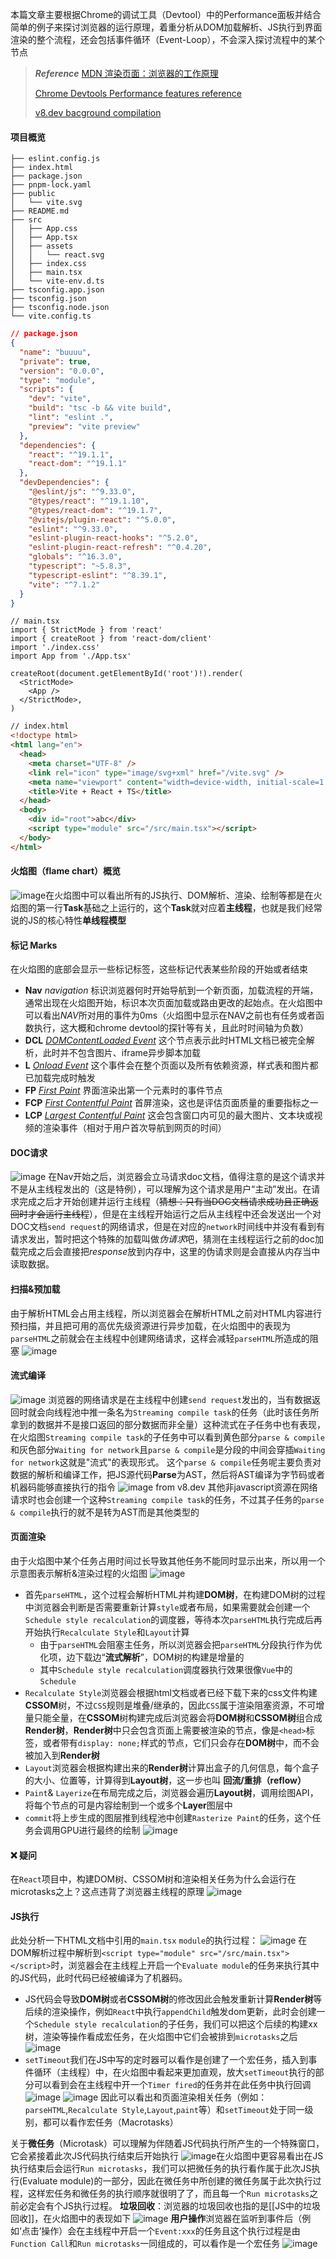 本篇文章主要根据Chrome的调试工具（Devtool）中的Performance面板并结合简单的例子来探讨浏览器的运行原理，着重分析从DOM加载解析、JS执行到界面渲染的整个流程，还会包括事件循环（Event-Loop），不会深入探讨流程中的某个节点

>***Reference***
>[MDN 渲染页面：浏览器的工作原理](https://developer.mozilla.org/zh-CN/docs/Web/Performance/Guides/How_browsers_work?utm_source=chatgpt.com)
>
>[Chrome Devtools Performance features reference](https://developer.chrome.com/docs/devtools/performance/reference)
>
>[v8.dev bacground compilation](https://v8.dev/blog/background-compilation)

#### 项目概览
```text
├── eslint.config.js
├── index.html
├── package.json
├── pnpm-lock.yaml
├── public
│   └── vite.svg
├── README.md
├── src
│   ├── App.css
│   ├── App.tsx
│   ├── assets
│   │   └── react.svg
│   ├── index.css
│   ├── main.tsx
│   └── vite-env.d.ts
├── tsconfig.app.json
├── tsconfig.json
├── tsconfig.node.json
└── vite.config.ts
```

```json
// package.json
{
  "name": "buuuu",
  "private": true,
  "version": "0.0.0",
  "type": "module",
  "scripts": {
    "dev": "vite",
    "build": "tsc -b && vite build",
    "lint": "eslint .",
    "preview": "vite preview"
  },
  "dependencies": {
    "react": "^19.1.1",
    "react-dom": "^19.1.1"
  },
  "devDependencies": {
    "@eslint/js": "^9.33.0",
    "@types/react": "^19.1.10",
    "@types/react-dom": "^19.1.7",
    "@vitejs/plugin-react": "^5.0.0",
    "eslint": "^9.33.0",
    "eslint-plugin-react-hooks": "^5.2.0",
    "eslint-plugin-react-refresh": "^0.4.20",
    "globals": "^16.3.0",
    "typescript": "~5.8.3",
    "typescript-eslint": "^8.39.1",
    "vite": "^7.1.2"
  }
}
```

```tsx
// main.tsx
import { StrictMode } from 'react'
import { createRoot } from 'react-dom/client'
import './index.css'
import App from './App.tsx'

createRoot(document.getElementById('root')!).render(
  <StrictMode>
    <App />
  </StrictMode>,
)
```

```html
// index.html
<!doctype html>
<html lang="en">
  <head>
    <meta charset="UTF-8" />
    <link rel="icon" type="image/svg+xml" href="/vite.svg" />
    <meta name="viewport" content="width=device-width, initial-scale=1.0" />
    <title>Vite + React + TS</title>
  </head>
  <body>
    <div id="root">abc</div>
    <script type="module" src="/src/main.tsx"></script>
  </body>
</html>
```
#### 火焰图（flame chart）概览
![image](https://origin.picgo.net/2025/09/02/image3fb3b1ca3f59beaa.png)在火焰图中可以看出所有的JS执行、DOM解析、渲染、绘制等都是在火焰图的第一行**Task**基础之上运行的，这个**Task**就对应着**主线程**，也就是我们经常说的JS的核心特性**单线程模型**
#### 标记 Marks
在火焰图的底部会显示一些标记标签，这些标记代表某些阶段的开始或者结束
- **Nav** *navigation*  标识浏览器何时开始导航到一个新页面，加载流程的开端，通常出现在火焰图开始，标识本次页面加载或路由更改的起始点。在火焰图中可以看出*NAV*所对用的事件为0ms（火焰图中显示在NAV之前也有任务或者函数执行，这大概和chrome devtool的探针等有关，且此时时间轴为负数）
- **DCL** [*DOMContentLoaded Event*](https://developer.mozilla.org/docs/Web/API/Window/DOMContentLoaded_event) 这个节点表示此时HTML文档已被完全解析，此时并不包含图片、iframe异步脚本加载
- **L** [*Onload Event*](https://developer.mozilla.org/docs/Web/API/Window/load_event) 这个事件会在整个页面以及所有依赖资源，样式表和图片都已加载完成时触发
- **FP** [*First Paint*](https://developer.mozilla.org/docs/Glossary/First_paint) 界面渲染出第一个元素时的事件节点
- **FCP** [*First Contentful Paint*](https://web.dev/articles/fcp) 首屏渲染，这也是评估页面质量的重要指标之一
- **LCP** [*Largest Contentful Paint*](https://web.dev/articles/lcp) 这会包含窗口内可见的最大图片、文本块或视频的渲染事件（相对于用户首次导航到网页的时间）



#### DOC请求
![image](https://origin.picgo.net/2025/09/02/image95e6b3fe940dd428.png)
在Nav开始之后，浏览器会立马请求doc文档，值得注意的是这个请求并不是从主线程发出的（这是特例），可以理解为这个请求是用户“主动”发出。在请求完成之后才开始创建并运行主线程（~~猜想：只有当DOC文档请求成功且正确返回时才会运行主线程~~），但是在主线程开始运行之后从主线程中还会发送出一个对DOC文档`send request`的网络请求，但是在对应的`network`时间线中并没有看到有请求发出，暂时把这个特殊的加载叫做*伪请求*吧，猜测在主线程运行之前的doc加载完成之后会直接把*response*放到内存中，这里的伪请求则是会直接从内存当中读取数据。
#### 扫描&预加载
由于解析HTML会占用主线程，所以浏览器会在解析HTML之前对HTML内容进行预扫描，并且把可用的高优先级资源进行异步加载，在火焰图中的表现为`parseHTML`之前就会在主线程中创建网络请求，这样会减轻`parseHTML`所造成的阻塞
![image](https://origin.picgo.net/2025/09/02/imagee0e6975bede6d788.png)

#### 流式编译
![image](https://origin.picgo.net/2025/09/03/image6af30b91f865e33b.png)
浏览器的网络请求是在主线程中创建`send request`发出的，当有数据返回时就会向线程池中推一条名为`Streaming compile task`的任务（此时该任务所拿到的数据并不是接口返回的部分数据而非全量）这种流式在子任务中也有表现，在火焰图`Streaming compile task`的子任务中可以看到黄色部分`parse & compile`和灰色部分`Waiting for network`且`parse & compile`是分段的中间会穿插`Waiting for network`这就是"流式"的表现形式。
这个`parse & compile`任务呢主要负责对数据的解析和编译工作，把JS源代码**Parse**为AST，然后将AST编译为字节码或者机器码能够直接执行的指令
![image from v8.dev](https://v8.dev/_img/background-compilation/bytecode.svg)
其他非javascript资源在网络请求时也会创建一个这种`Streaming compile task`的任务，不过其子任务的`parse & compile`执行的就不是转为AST而是其他类型的
#### 页面渲染
由于火焰图中某个任务占用时间过长导致其他任务不能同时显示出来，所以用一个示意图表示解析&渲染过程的火焰图
![image](https://origin.picgo.net/2025/09/03/image297fe92de8cbd03a.png)
- 首先`parseHTML`，这个过程会解析HTML并构建**DOM树**，在构建DOM树的过程中浏览器会判断是否需要重新计算`style`或者布局，如果需要就会创建一个`Schedule style recalculation`的调度器，等待本次`parseHTML`执行完成后再开始执行`Recalculate Style`和`Layout`计算
	- 由于`parseHTML`会阻塞主任务，所以浏览器会把`parseHTML`分段执行作为优化项，边下载边“**流式解析**”，DOM树的构建是增量的
	- 其中`Schedule style recalculation`调度器执行效果很像`Vue`中的`Schedule`
- `Recalculate Style`浏览器会根据html文档或者已经下载下来的css文件构建**CSSOM**树，不过`CSS`规则是堆叠/继承的，因此`CSS`属于渲染阻塞资源，不可增量只能全量，在**CSSOM**树构建完成后浏览器会将**DOM树**和**CSSOM树**组合成**Render树**，**Render树**中只会包含页面上需要被渲染的节点，像是`<head>`标签，或者带有`display: none;`样式的节点，它们只会存在**DOM树**中，而不会被加入到**Render树**
- `Layout`浏览器会根据构建出来的**Render树**计算出盒子的几何信息，每个盒子的大小、位置等，计算得到**Layout树**，这一步也叫 **回流/重排（reflow）**
- `Paint`& `Layerize`在布局完成之后，浏览器会遍历**Layout树**，调用绘图API，将每个节点的可是内容绘制到一个或多个**Layer**图层中
- `commit`将上步生成的图层推到线程池中创建`Rasterize Paint`的任务，这个任务会调用GPU进行最终的绘制
![image](https://origin.picgo.net/2025/09/03/imaged229ac39e611b8cd.png)
#### ❌ 疑问
在`React`项目中，构建DOM树、CSSOM树和渲染相关任务为什么会运行在microtasks之上？这点违背了浏览器主线程的原理
![image](https://origin.picgo.net/2025/09/03/imageeba215374de247ae.png)
#### JS执行
此处分析一下HTML文档中引用的`main.tsx` `module`的执行过程：
![image](https://origin.picgo.net/2025/09/03/imagecdf286b1db7fa29e.png)
在DOM解析过程中解析到`<script type="module" src="/src/main.tsx"></script>`时，浏览器会在主线程上开启一个`Evaluate module`的任务来执行其中的JS代码，此时代码已经被编译为了机器码。
- JS代码会导致**DOM树**或者**CSSOM树**的修改因此会触发重新计算**Render树**等后续的渲染操作，例如`React`中执行`appendChild`触发dom更新，此时会创建一个`Schedule style recalculation`的子任务，我们可以把这个后续的构建xx树，渲染等操作看成宏任务，在火焰图中它们会被排到`microtasks`之后
![image](https://origin.picgo.net/2025/09/03/imagebb38e1020114d9b6.png)
- `setTimeout`我们在JS中写的定时器可以看作是创建了一个宏任务，插入到事件循环（主线程）中，在火焰图中看起来更加直观，放大`setTimeout`执行的部分可以看到会在主线程中开一个`Timer fired`的任务并在此任务中执行回调
![image](https://origin.picgo.net/2025/09/03/image4c992270c888a1d3.png)
![image](https://origin.picgo.net/2025/09/03/image3dc26ef9a9179329.png)
因此可以看出和页面渲染相关任务（例如：`parseHTML`,`Recalculate Style`,`Layout`,`paint`等）和`setTimeout`处于同一级别，都可以看作宏任务（Macrotasks）

关于**微任务**（Microtask）可以理解为伴随着JS代码执行所产生的一个特殊窗口，它会紧接着此次JS代码执行结束后开始执行
![image](https://origin.picgo.net/2025/09/03/image54dcc79202a73930.png)在火焰图中更容易看出在JS执行结束后会运行`Run microtasks`，我们可以把微任务的执行看作属于此次JS执行(Evaluate module)的一部分，因此在微任务中所创建的微任务属于此次执行过程，这样宏任务和微任务的执行顺序就很明了了，而且每一个`Run microtasks`之前必定会有个JS执行过程。
**垃圾回收**：浏览器的垃圾回收也指的是[[JS中的垃圾回收]]，在火焰图中的表现如下
![image](https://origin.picgo.net/2025/09/03/image0c45a2f9bb496524.png)
**用户操作**浏览器在监听到事件后（例如‘点击’操作）会在主线程中开启一个`Event:xxx`的任务且这个执行过程是由`Function Call`和`Run microtasks`一同组成的，可以看作是一个宏任务
![image](https://origin.picgo.net/2025/09/03/image50f296bb133970f4.png)
